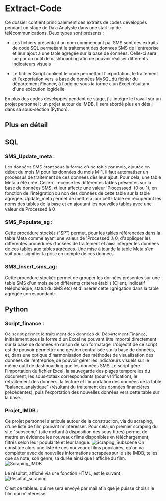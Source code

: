 # Extract-Code

Ce dossier contient principalement des extraits de codes développés pendant un stage de Data Analyste dans une start-up de télécommunications. Deux types sont présents :

- Les fichiers présentant un nom commencant par SMS sont des extraits de code SQL permettant le traitement des données SMS de l'entreprise et leur ajout à une table agrégée sur la base de données.
Celle-ci sera lue par un outil de dashboarding afin de pouvoir réaliser différents indicateurs visuels

- Le fichier Script contient le code permettant l'importation, le traitement et l'exportation vers la base de données MySQL du fichier du département Finance, à l'origine sous la forme d'un Excel résultant d'une exécution logicielle

En plus des codes développés pendant ce stage, j'ai intégré le travail sur un projet personnel : un projet autour de IMDB. Il sera abordé plus en détail dans sa sous-section (Python).

## Plus en détail ##
## SQL ##
### SMS_Update_meta :

Les données SMS étant sous la forme d'une table par mois, ajoutée en début du mois M pour les données du mois M-1, il faut automatiser un processus de traitement de ces données dès leur ajout.
Pour cela, une table Meta a été crée. Celle-ci recense les différentes tables présentes sur la base de données SMS, et leur affecte une valeur 'Processsed' (0 ou 1), en fonction de l'intégration ou non des données de cette table sur la table agrégée.
Update_meta permet de mettre à jour cette table en récupérant les noms des tables de la base et en ajoutant les nouvelles tables avec une valeur de Processed à 0.


### SMS_Populate_ag :

Cette procédure stockée ("SP") permet, pour les tables référencées dans la table Meta comme ayant une valeur de 'Processed' à 0, d'appliquer les différentes procédures stockées de traitement et ainsi intégrer les données de ces tables aux tables agrégées.
Une mise à jour de la table Meta s'en suit pour signifier la prise en compte de ces données.


### SMS_Insert_sms_ag :

Cette procédure stockée permet de grouper les données présentes sur une table SMS d'un mois selon différents critères établis (Client, indicatif téléphonique, statut du SMS etc) et d'insérer cette agrégation dans la table agrégée correspondante.


## Python ##
### Script_finance :

Ce script permet le traitement des données du Département Finance, initialement sous la forme d'un Excel ne pouvant être importé directement sur la base de données en raison de son formatage.
L'objectif de ce script est de pouvoir permettre une gestion centralisée sur la base de données, et, dans une optique d'harmonisation des méthodes de visualisation des données de l'entreprise, de pouvoir gérer les indicateurs visuels sur le même outil de dashboarding que les données SMS.
Le script gère l'importation du fichier Excel, la sauvegarde des plages temporelles du document, les sous-totaux correspondants (pour vérification), le retraitement des données, la lecture et l'importation des données de la table "balance_analytique" (résultant du traitement des données financières précédentes), puis l'exportation des nouvelles données vers cette table sur la base.


### Projet_IMDB :

Ce projet personnel s'articule autour de la construction, via du scraping, d'une liste de film pouvant m'intéresser. Pour cela, un premier scraping du site "subscene" (site mettant à disposition des sous-titres) permet de mettre en évidence les nouveaux films disponibles en téléchargement, filtrés selon leur popularité et leur langue.
![Scraping_Subscene](https://i.imgur.com/rOqUB68.png)
On constitue alors une liste de ces nouveaux films populaires, qu'on va compléter avec de nouvelles informations scrapées sur le site IMDB, telles que sa note, son genre, sa durée ainsi que l'affiche du film.
![Scraping_IMDB](https://i.imgur.com/ZiJXFwz.png)

Le résultat, affiché via une fonction HTML, est le suivant :
![Resultat_scraping](https://i.imgur.com/BhFgcai.png)

C'est ce tableau qui me sera envoyé par mail afin que je puisse choisir le film qui m'intéresse
